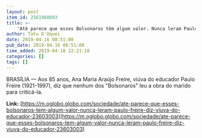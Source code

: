 ```yaml
---
layout: post
item_id: 2561960893
title: >-
    'Até parece que esses Bolsonaros têm algum valor. Nunca leram Paulo Freire', diz viúva do educador
author: Tatu D'Oquei
date: 2019-04-16 08:51:00
pub_date: 2019-04-16 08:51:00
time_added: 2019-04-18 22:21:10
categories: []
tags: []
---
```


BRASÍLIA — Aos 85 anos, Ana Maria Araújo Freire, viúva do educador Paulo Freire (1921-1997), diz que nenhum dos "Bolsonaros" leu a obra do marido para criticá-la.

**Link:** [https://m.oglobo.globo.com/sociedade/ate-parece-que-esses-bolsonaros-tem-algum-valor-nunca-leram-paulo-freire-diz-viuva-do-educador-23603003](https://m.oglobo.globo.com/sociedade/ate-parece-que-esses-bolsonaros-tem-algum-valor-nunca-leram-paulo-freire-diz-viuva-do-educador-23603003)

